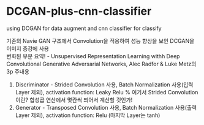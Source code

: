 # DCGAN-plus-cnn-classifier
using DCGAN for data augment and cnn classifier for classify
  
기존의 Navie GAN 구조에서 Convolution을 적용하여 성능 향상을 보인 DCGAN을 이미지 증강에 사용  
변화된 부분 요약! - Unsupervised Representation Learning withh Deep Convolutional Generative Adversarial Networks, Alec Radfor & Luke Metz의 3p 주내용  
  
1) Discriminator - Strided Convolution 사용, Batch Normalization 사용(입력 Layer 제외), activation function: Leaky Relu
  % 여기서 Strided Convolution이란? 합성곱 연산에서 몇칸씩 띄어서 계산할 것인가!  
2) Generator - Transposed Convolution 사용, Batch Normalization 사용(출력 Layer 제외), activation function: Relu (마지막 Layer는 tanh)  

